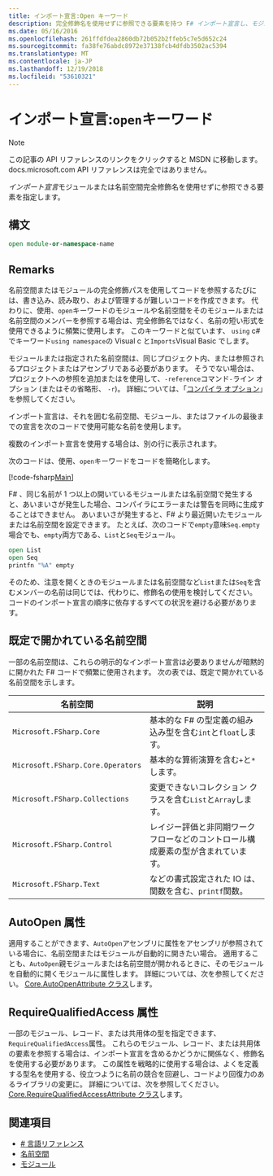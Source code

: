 ```yaml
---
title: インポート宣言:Open キーワード
description: 完全修飾名を使用せずに参照できる要素を持つ F# インポート宣言し、モジュールまたは名前空間の指定方法について説明します。
ms.date: 05/16/2016
ms.openlocfilehash: 261ffdfdea2860db72b052b2ffeb5c7e5d652c24
ms.sourcegitcommit: fa38fe76abdc8972e37138fcb4dfdb3502ac5394
ms.translationtype: MT
ms.contentlocale: ja-JP
ms.lasthandoff: 12/19/2018
ms.locfileid: "53610321"
---
```

# <a name="import-declarations-the-open-keyword"></a>インポート宣言:`open`キーワード

> [!NOTE]
> この記事の API リファレンスのリンクをクリックすると MSDN に移動します。  docs.microsoft.com API リファレンスは完全ではありません。

*インポート宣言*モジュールまたは名前空間完全修飾名を使用せずに参照できる要素を指定します。

## <a name="syntax"></a>構文

```fsharp
open module-or-namespace-name
```

## <a name="remarks"></a>Remarks

名前空間またはモジュールの完全修飾パスを使用してコードを参照するたびには、書き込み、読み取り、および管理するが難しいコードを作成できます。 代わりに、使用、`open`キーワードのモジュールや名前空間をそのモジュールまたは名前空間のメンバーを参照する場合は、完全修飾名ではなく、名前の短い形式を使用できるように頻繁に使用します。 このキーワードと似ています、 `using` c# でキーワード`using namespace`の Visual c と`Imports`Visual Basic でします。

モジュールまたは指定された名前空間は、同じプロジェクト内、または参照されるプロジェクトまたはアセンブリである必要があります。 そうでない場合は、プロジェクトへの参照を追加またはを使用して、`-reference`コマンド`-`ライン オプション (またはその省略形、 `-r`)。 詳細については、「[コンパイラ オプション](compiler-options.md)」を参照してください。

インポート宣言は、それを囲む名前空間、モジュール、またはファイルの最後までの宣言を次のコードで使用可能な名前を使用します。

複数のインポート宣言を使用する場合は、別の行に表示されます。

次のコードは、使用、`open`キーワードをコードを簡略化します。

[!code-fsharp[Main](../../../samples/snippets/fsharp/lang-ref-2/snippet6801.fs)]

F# 、同じ名前が 1 つ以上の開いているモジュールまたは名前空間で発生すると、あいまいさが発生した場合、コンパイラにエラーまたは警告を同時に生成することはできません。 あいまいさが発生すると、F# より最近開いたモジュールまたは名前空間を設定できます。 たとえば、次のコードで`empty`意味`Seq.empty`場合でも、`empty`両方である、`List`と`Seq`モジュール。

```fsharp
open List
open Seq
printfn "%A" empty
```

そのため、注意を開くときのモジュールまたは名前空間など`List`または`Seq`を含むメンバーの名前は同じでは、代わりに、修飾名の使用を検討してください。 コードのインポート宣言の順序に依存するすべての状況を避ける必要があります。

## <a name="namespaces-that-are-open-by-default"></a>既定で開かれている名前空間

一部の名前空間は、これらの明示的なインポート宣言は必要ありませんが暗黙的に開かれた F# コードで頻繁に使用されます。 次の表では、既定で開かれている名前空間を示します。

|名前空間|説明|
|---------|-----------|
|`Microsoft.FSharp.Core`|基本的な F# の型定義の組み込み型を含む`int`と`float`します。|
|`Microsoft.FSharp.Core.Operators`|基本的な算術演算を含む`+`と`*`します。|
|`Microsoft.FSharp.Collections`|変更できないコレクション クラスを含む`List`と`Array`します。|
|`Microsoft.FSharp.Control`|レイジー評価と非同期ワークフローなどのコントロール構成要素の型が含まれています。|
|`Microsoft.FSharp.Text`|などの書式設定された IO は、関数を含む、`printf`関数。|

## <a name="autoopen-attribute"></a>AutoOpen 属性

適用することができます、`AutoOpen`アセンブリに属性をアセンブリが参照されている場合に、名前空間またはモジュールが自動的に開きたい場合。 適用することも、`AutoOpen`親モジュールまたは名前空間が開かれるときに、そのモジュールを自動的に開くモジュールに属性します。 詳細については、次を参照してください。 [Core.AutoOpenAttribute クラス](https://msdn.microsoft.com/visualfsharpdocs/conceptual/core.autoopenattribute-class-%5bfsharp%5d)します。

## <a name="requirequalifiedaccess-attribute"></a>RequireQualifiedAccess 属性

一部のモジュール、レコード、または共用体の型を指定できます、`RequireQualifiedAccess`属性。 これらのモジュール、レコード、または共用体の要素を参照する場合は、インポート宣言を含めるかどうかに関係なく、修飾名を使用する必要があります。 この属性を戦略的に使用する場合は、よくを定義する型名を使用する、役立つように名前の競合を回避し、コードより回復力のあるライブラリの変更に。 詳細については、次を参照してください。 [Core.RequireQualifiedAccessAttribute クラス](https://msdn.microsoft.com/visualfsharpdocs/conceptual/core.requirequalifiedaccessattribute-class-%5Bfsharp%5D)します。

## <a name="see-also"></a>関連項目

- [# 言語リファレンス](index.md)
- [名前空間](namespaces.md)
- [モジュール](modules.md)